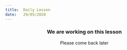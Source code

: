 ```yaml
---
title:  Daily Lesson
date:   29/05/2020
---
```


### <center>We are working on this lesson</center>
<center>Please come back later</center>
